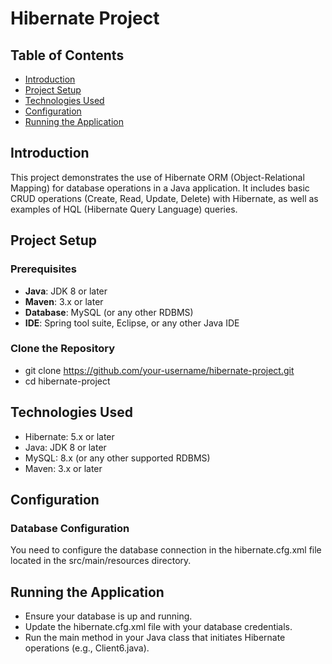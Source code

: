 # Hibernate Project

## Table of Contents
- [Introduction](#introduction)
- [Project Setup](#project-setup)
- [Technologies Used](#technologies-used)
- [Configuration](#configuration)
- [Running the Application](#running-the-application)

## Introduction
This project demonstrates the use of Hibernate ORM (Object-Relational Mapping) for database operations in a Java application. It includes basic CRUD operations (Create, Read, Update, Delete) with Hibernate, as well as examples of HQL (Hibernate Query Language) queries.

## Project Setup
### Prerequisites
- **Java**: JDK 8 or later
- **Maven**: 3.x or later
- **Database**: MySQL (or any other RDBMS)
- **IDE**: Spring tool suite, Eclipse, or any other Java IDE

### Clone the Repository
- git clone https://github.com/your-username/hibernate-project.git
- cd hibernate-project

## Technologies Used
- Hibernate: 5.x or later
- Java: JDK 8 or later
- MySQL: 8.x (or any other supported RDBMS)
- Maven: 3.x or later

## Configuration
### Database Configuration
You need to configure the database connection in the hibernate.cfg.xml file located in the src/main/resources directory.

## Running the Application
- Ensure your database is up and running.
- Update the hibernate.cfg.xml file with your database credentials.
- Run the main method in your Java class that initiates Hibernate operations (e.g., Client6.java).

